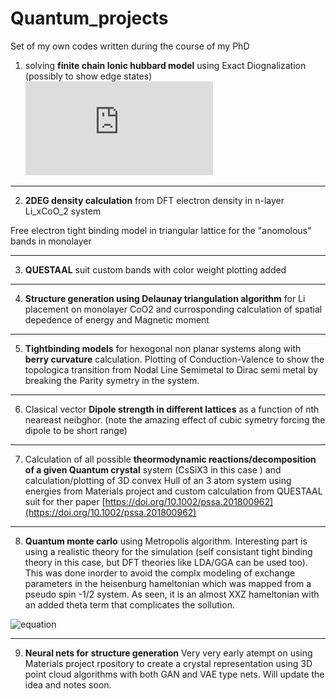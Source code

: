 # Quantum_projects
Set of my own codes written during the course of my PhD

1) solving **finite chain Ionic hubbard model** using Exact Diognalization (possibly to show edge states) 
![equation](https://latex.codecogs.com/gif.latex?%5Chat%7BH%7D%3D-t%5Csum%5Climits_%7B%3Ci%2Cj%3E%7D%5Bc%5E%5Cdagger_%7Bi%5Csigma%7Dc_%7Bj%5Csigma%7D&plus;h.c%5D&plus;U%5Csum%5Climits_%7Bi%7Dn_%7Bi%5Cdownarrow%7Dn_%7Bi%5Cuparrow%7D&plus;%5Cfrac%7BJ_e%7D%7B2%7D%5Csum%5Climits_%7Bi%5Cin%20CoO_2%7Dn_i)

------------------------------------------------------------------------------
2) **2DEG density calculation** from DFT electron density in n-layer Li_xCoO_2 system

  Free electron tight binding model in triangular lattice for the "anomolous" bands in monolayer

------------------------------------------------------------------------------
3) **QUESTAAL** suit custom bands with color weight plotting added

------------------------------------------------------------------------------
4) **Structure generation using Delaunay triangulation algorithm** for Li placement on monolayer CoO2 and currosponding calculation of spatial depedence of energy and Magnetic moment

------------------------------------------------------------------------------
5) **Tightbinding models** for hexogonal non planar systems along with **berry curvature** calculation. Plotting of Conduction-Valence to show the topologica transition from Nodal Line Semimetal to Dirac semi metal by breaking the Parity symetry in the system. 

------------------------------------------------------------------------------
6) Clasical vector **Dipole strength in different lattices** as a function of nth neareast neibghor. (note the amazing effect of cubic symetry forcing the dipole to be short range) 

------------------------------------------------------------------------------
7) Calculation of all possible **theormodynamic reactions/decomposition of a given Quantum crystal** system (CsSiX3 in this case ) and calculation/plotting of 3D convex Hull of an 3 atom system using energies from Materials project and custom calculation from QUESTAAL suit for ther paper [https://doi.org/10.1002/pssa.201800962](https://doi.org/10.1002/pssa.201800962)

------------------------------------------------------------------------------
8) **Quantum monte carlo** using Metropolis algorithm. Interesting part is using a realistic theory for the simulation (self consistant tight binding theory in this case, but DFT theories like LDA/GGA can be used too). This was done inorder to avoid the complx modeling of exchange parameters in the heisenburg hameltonian which was mapped from a pseudo spin -1/2 system. As seen, it is an almost XXZ hameltonian with an added theta term that complicates the sollution. 

![equation](https://i.ibb.co/nfRw069/Screen-Shot-2019-04-20-at-9-06-00-PM.png)


------------------------------------------------------------------------------
9) **Neural nets for structure generation** Very very early atempt on using Materials project rpository to create a crystal representation using 3D point cloud algorithms with both GAN and VAE type nets. Will update the idea and notes soon.
